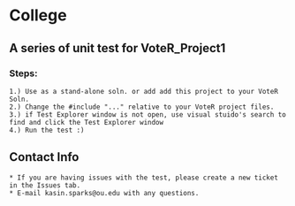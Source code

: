 # College

## A series of unit test for VoteR_Project1

### Steps:
~~~
1.) Use as a stand-alone soln. or add add this project to your VoteR Soln.
2.) Change the #include "..." relative to your VoteR project files.
3.) if Test Explorer window is not open, use visual stuido's search to find and click the Test Explorer window
4.) Run the test :)
~~~

## Contact Info
~~~
* If you are having issues with the test, please create a new ticket in the Issues tab.
* E-mail kasin.sparks@ou.edu with any questions.
~~~
